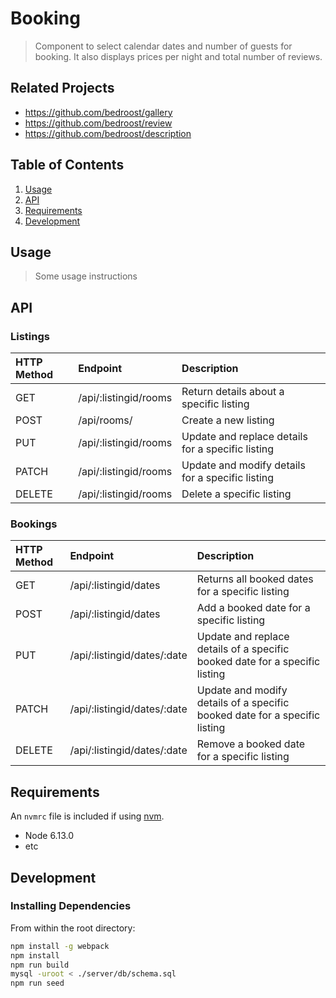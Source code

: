 # Booking

> Component to select calendar dates and number of guests for booking. It also displays prices per night and total number of reviews.

## Related Projects

  - https://github.com/bedroost/gallery
  - https://github.com/bedroost/review
  - https://github.com/bedroost/description

## Table of Contents

1. [Usage](#Usage)
1. [API](#API)
1. [Requirements](#requirements)
1. [Development](#development)

## Usage

> Some usage instructions

## API

### Listings
| HTTP Method   | Endpoint               | Description                                                   |
|:--------------|:-----------------------|:--------------------------------------------------------------|
| GET           | /api/:listingid/rooms  | Return details about a specific listing                       |
| POST          | /api/rooms/            | Create a new listing                                          |
| PUT           | /api/:listingid/rooms  | Update and replace details for a specific listing             |
| PATCH         | /api/:listingid/rooms  | Update and modify details for a specific listing              |
| DELETE        | /api/:listingid/rooms  | Delete a specific listing                                     |


### Bookings
| HTTP Method     | Endpoint                           | Description                                                    |
|:----------------|:-----------------------------------|:---------------------------------------------------------------|
| GET             | /api/:listingid/dates              | Returns all booked dates for a specific listing                |
| POST            | /api/:listingid/dates              | Add a booked date for a specific listing                       |
| PUT             | /api/:listingid/dates/:date        | Update and replace details of a specific booked date for a specific listing|
| PATCH           | /api/:listingid/dates/:date        | Update and modify details of a specific booked date for a specific listing|
| DELETE          | /api/:listingid/dates/:date        | Remove a booked date for a specific listing                    |


## Requirements

An `nvmrc` file is included if using [nvm](https://github.com/creationix/nvm).

- Node 6.13.0
- etc

## Development

### Installing Dependencies

From within the root directory:

```sh
npm install -g webpack
npm install
npm run build
mysql -uroot < ./server/db/schema.sql
npm run seed
```

